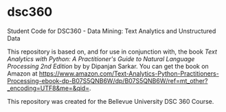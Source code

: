 # dsc360
Student Code for DSC360 - Data Mining: Text Analytics and Unstructured Data

This repository is based on, and for use in conjunction with, the book *Text Analytics with Python: A Practitioner's Guide to Natural Language Processing 2nd Edition* by by Dipanjan Sarkar. You can get the book on Amazon at https://www.amazon.com/Text-Analytics-Python-Practitioners-Processing-ebook-dp-B07S5QNB6W/dp/B07S5QNB6W/ref=mt_other?_encoding=UTF8&me=&qid=.

This repository was created for the Bellevue University DSC 360 Course.

